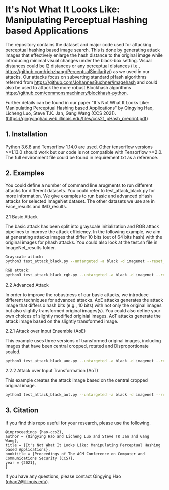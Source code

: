 # It's Not What It Looks Like: Manipulating Perceptual Hashing based Applications
The repository contains the dataset and major code used for attacking perceptual hashing based image search. This
is done by generating attack images that effectively enlarge the hash
distance to the original image while introducing minimal visual changes under the black-box setting. Visual distances could be l2 distances or any perceptual distances (i.e., https://github.com/richzhang/PerceptualSimilarity/) as we used in our attacks. Our attacks focus on subverting standard pHash algorithms referred from https://github.com/JohannesBuchner/imagehash and could also be used to attack the more robust Blockhash algorithms https://github.com/commonsmachinery/blockhash-python. 

Further details can be found in our paper "It's Not What It Looks Like: Manipulating Perceptual Hashing based Applications" by Qingying Hao, Licheng Luo, Steve T.K. Jan, Gang Wang (CCS 2021). (https://qingyinghao.web.illinois.edu/files/ccs21_pHash_preprint.pdf)


## 1. Installation

Python 3.6.8 and Tensorflow 1.14.0 are used. Other tensorflow versions >=1.13.0 should work but our code is not compatible with Tensorflow >=2.0. The full environment file could be found in requirement.txt as a reference. 

## 2. Examples
You could define a number of command line arugments to run different attacks for different datasets. You could refer to test_attack_black.py for more information. We give examples to run basic and advanced pHash attacks for selected ImageNet dataset. The other datasets we use are in Face_results and IMD_results. 

2.1 Basic Attack

The basic attack has been split into grayscale initialization and RGB attack pipelines to improve the attack efficiency. In the following example, we aim at generating attacks images that differ 10 bits (out of 64 bits hash) with the original images for phash attacks. You could also look at the test.sh file in ImageNet_results folder. 
```bash
Grayscale attack: 
python3 test_attack_black.py --untargeted -a black -d imagenet --reset_adam -n 50 --solver adam -b 2 -p 1 --hash 10 --use_resize --method "tanh" --batch 256 --gpu 0 --lr 0.01 -s "black_results_imagenet" --start_idx=0 --dist_metrics "pdist" --save_ckpts "best_modifier_imagenet"

RGB attack:
python3 test_attack_black_rgb.py --untargeted -a black -d imagenet --reset_adam -n 50 --solver adam -b 2 -p 1 --hash 10 --use_resize --method "tanh" --batch 256 --gpu 2 --lr 0.01 -s "black_results_imagenet_rgb" --start_idx=0 --dist_metrics "pdist" --save_ckpts "best_modifier_imagenet"
```
2.2 Advanced Attack

In order to improve the robustness of our basic attacks, we introduce different techniques for advanced attacks. AoE attacks generates the attack image that differs x hash bits (e.g., 10 bits) with not only the original images but also slightly transformed original images(s). You could also define your own choices of slightly modified originial images. AoT attacks generate the attack image based on the slightly transformed image. 

2.2.1 Attack over Input Ensemble (AoE) 

This example uses three versions of transformed original images, including images that have been central cropped, rotated and Disproportionate scaled.  
```bash
python3 test_attack_black_aoe.py --untargeted -a black -d imagenet --reset_adam -n 50 --solver adam -b 2 -p 1 --hash 10 --use_resize --method "tanh" --batch 512 --gpu 1 --lr 0.01 -s "black_results_imagenet_eot" --start_idx=0 --dist_metrics "pdist" --save_ckpts "best_modifier_imagenet_eot"
```
2.2.2 Attack over Input Transformation (AoT) 

This example creates the attack image based on the central cropped original image. 
```bash
python3 test_attack_black_aot.py --untargeted -a black -d imagenet --reset_adam -n 50 --solver adam -b 2 -p 1 --hash 10 --use_resize --method "tanh" --batch 512 --gpu 1 --lr 0.01 -s "black_results_imagenet_aot" --start_idx=0 --dist_metrics "pdist" --save_ckpts "best_modifier_imagenet_aot" --transform "crop"
```

## 3. Citation
If you find this repo useful for your research, please use the following.
```
@inproceedings {hao-ccs21,
author = {Qingying Hao and Licheng Luo and Steve TK Jan and Gang Wang},
title = {It's Not What It Looks Like: Manipulating Perceptual Hashing based Applications},
booktitle = {Proceedings of The ACM Conference on Computer and Communications Security (CCS)},
year = {2021},
}
```
If you have any questions, please contact Qingying Hao (qhao2@illinois.edu). 